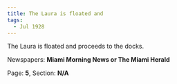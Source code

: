```yaml
---  
title: The Laura is floated and  
tags:  
  - Jul 1928  
---  
```

  
The Laura is floated and proceeds to the docks.  
  
Newspapers: **Miami Morning News or The Miami Herald**  
  
Page: **5**, Section: **N/A** 
